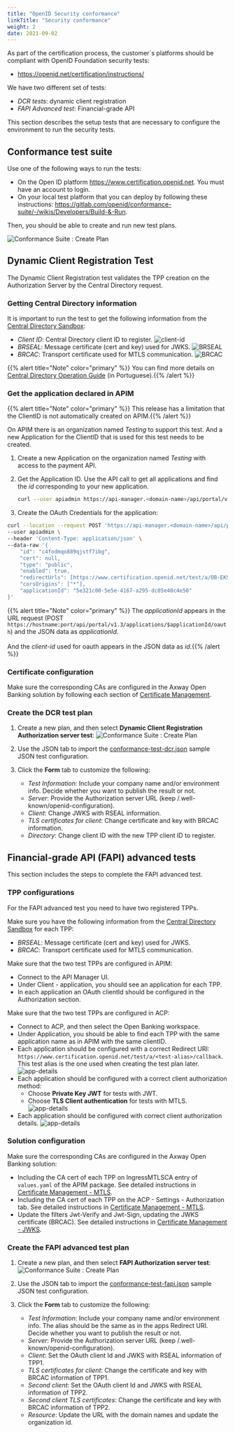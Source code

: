 ```yaml
---
title: "OpenID Security conformance"
linkTitle: "Security conformance"
weight: 2
date: 2021-09-02
---
```


As part of the certification process, the customer´s platforms should be compliant with OpenID Foundation security tests:

* <https://openid.net/certification/instructions/>

We have two different set of tests:

* *DCR tests*: dynamic client registration
* *FAPI Advanced test*: Financial-grade API

This section describes the setup tests that are necessary to configure the environment to run the security tests.

## Conformance test suite

Use one of the following ways to run the tests:

* On the Open ID platform <https://www.certification.openid.net>. You must have an account to login.
* On your local test platform that you can deploy by following these instructions: <https://gitlab.com/openid/conformance-suite/-/wikis/Developers/Build-&-Run>.

Then, you should be able to create and run new test plans.

![Conformance Suite : Create Plan](/Images/conformance-suite/create-plan.png)

## Dynamic Client Registration Test

The Dynamic Client Registration test validates the TPP creation on the Authorization Server by the Central Directory request.

### Getting Central Directory information

It is important to run the test to get the following information from the [Central Directory Sandbox](https://web.sandbox.directory.openbankingbrasil.org.br/):

* *Client ID*: Central Directory client ID to register.
![client-id](/Images/central_directory_brazil_clientid.png)
* *BRSEAL*: Message certificate (cert and key) used for JWKS.
![BRSEAL](/Images/central_directory_brazil_brseal.png)
* *BRCAC*: Transport certificate used for MTLS communication.
![BRCAC](/Images/central_directory_brazil_brcac.png)

{{% alert title="Note" color="primary" %}} You can find more details on [Central Directory Operation Guide](https://openbanking-brasil.github.io/areadesenvolvedor/documents/OpenBanking-Guia_Operacao_Diretorio_Central.pdf) (in Portuguese).{{% /alert %}}

### Get the application declared in APIM

<!-- TODO : remove this chatper once limitation is overcome -->

{{% alert title="Note" color="primary" %}} This release has a limitation that the ClientID is not automatically created on APIM.{{% /alert %}}

On APIM there is an organization named *Testing* to support this test. And a new Application for the ClientID that is used for this test needs to be created.

1. Create a new Application on the organization named *Testing* with access to the payment API.

2. Get the Application ID. Use the API call to get all applications and find the *id* corresponding to your new application.

    ```bash
    curl --user apiadmin https://api-manager.<domain-name>/api/portal/v1.3/applications  
    ```

3. Create the OAuth Credentials for the application:

```bash
curl --location --request POST 'https://api-manager.<domain-name>/api/portal/v1.3/applications/5e321c00-5e5e-4167-a295-dc05e40c4e50/oauth' \
--user apiadmin \
--header 'Content-Type: application/json' \
--data-raw '{
    "id": "c4fodmqo889qjstf7ibg", 
    "cert": null,
    "type": "public",
    "enabled": true,
    "redirectUrls": [https://www.certification.openid.net/test/a/OB-EKS-DEV/callback"],
    "corsOrigins": ["*"],
    "applicationId": "5e321c00-5e5e-4167-a295-dc05e40c4e50"
}'
```

{{% alert title="Note" color="primary" %}} The *applicationId* appears in the URL request (POST `https://hostname:port/api/portal/v1.3/applications/$applicationId/oauth`) and the JSON data as *applicationId*. </br></br>And the *client-id* used for oauth appears in the JSON data as *id*.{{% /alert %}}

### Certificate configuration

Make sure the corresponding CAs are configured in the Axway Open Banking solution by following each section of [Certificate Management](/docs/configuration/certificate-management).

### Create the DCR test plan

1. Create a new plan, and then select **Dynamic Client Registration Authorization server test**:
![Conformance Suite : Create Plan](/Images/conformance-suite/dcr-plan-select.png)

2. Use the JSON tab to import the [conformance-test-dcr.json](https://axway-open-banking-docs.netlify.app/sample-files/conformance-test-dcr.json) sample JSON test configuration.

3. Click the **Form** tab to customize the following:
   * *Test Information*: Include your company name and/or environment info. Decide whether you want to publish the result or not.
   * *Server*: Provide the Authorization server URL (keep /.well-known/openid-configuration).
   * *Client*: Change JWKS with RSEAL information.
   * *TLS certificates for client*:  Change certificate and key with BRCAC information.
   * *Directory*: Change client ID with the new TPP client ID to register.

## Financial-grade API (FAPI) advanced tests

This section includes the steps to complete the FAPI advanced test.

### TPP configurations

For the FAPI advanced test you need to have two registered TPPs.

Make sure you have the following information from the [Central Directory Sandbox](https://web.sandbox.directory.openbankingbrasil.org.br/) for each TPP:

* *BRSEAL*: Message certificate (cert and key) used for JWKS.
* *BRCAC*: Transport certificate used for MTLS communication.

Make sure that the two test TPPs are configured in APIM:

* Connect to the API Manager UI.
* Under Client - application, you should see an application for each TPP.
* In each application an OAuth clientId should be configured in the Authorization section.

Make sure that the two test TPPs are configured in ACP:

* Connect to ACP, and then select the Open Banking workspace.
* Under Application, you should be able to find each TPP with the same application name as in APIM with the same clientID.
* Each application should be configured with a correct Redirect URI: `https://www.certification.openid.net/test/a/<test-alias>/callback`. This test alias is the one used when creating the test plan later.
![app-details](/Images/acp-tpp-app-details.png)
* Each application should be configured with a correct client authorization method:
    * Choose **Private Key JWT** for tests with JWT.
    * Choose **TLS Client authentication** for tests with MTLS.
![app-details](/Images/acp-tpp-auth-method.png)
* Each application should be configured with correct client authorization details.
![app-details](/Images/acp-tpp-auth-identifier.png)

### Solution configuration

Make sure the corresponding CAs are configured in the Axway Open Banking solution:

* Including the CA cert of each TPP on IngressMTLSCA entry of `values.yaml` of the APIM package. See detailed instructions in [Certificate Management - MTLS](/docs/configuration/certificate-management/mtls).
* Including the CA cert of each TPP on the ACP - Settings - Authorization tab. See detailed instructions in [Certificate Management - MTLS](/docs/configuration/certificate-management/mtls).
* Update the filters Jwt-Verify and Jwt-Sign, updating the JWKS certificate (BRCAC). See detailed instructions in [Certificate Management - JWKS](/docs/configuration/certificate-management/jwks).

### Create the FAPI advanced test plan

1. Create a new plan, and then select **FAPI Authorization server test**:
![Conformance Suite : Create Plan](/Images/conformance-suite/fapi-plan-select.png)

2. Use the JSON tab to import the [conformance-test-fapi.json](https://axway-open-banking-docs.netlify.app/sample-files/conformance-test-fapi.json) sample JSON test configuration.

3. Click the **Form** tab to customize the following:
   * *Test Information*: Include your company name and/or environment info. The alias should be the same as in the apps Redirect URI. Decide whether you want to publish the result or not.
   * *Server*: Provide the Authorization server URL (keep /.well-known/openid-configuration).
   * *Client*: Set the OAuth client Id and JWKS with RSEAL information of TPP1.
   * *TLS certificates for client*: Change the certificate and key with BRCAC information of TPP1.
   * *Second client*: Set the OAuth client Id and JWKS with RSEAL information of TPP2.
   * *Second client TLS certificates*:  Change the certificate and key with BRCAC information of TPP2.
   * *Resource*: Update the URL with the domain names and update the organization id.